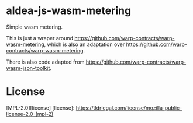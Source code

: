 # aldea-js-wasm-metering

Simple wasm metering.

This is just a wraper around https://github.com/warp-contracts/warp-wasm-metering, which
is also an adaptation over https://github.com/warp-contracts/warp-wasm-metering. 

There is also code adapted from https://github.com/warp-contracts/warp-wasm-json-toolkit.

# License

[MPL-2.0][license]
[license]: https://tldrlegal.com/license/mozilla-public-license-2.0-(mpl-2)